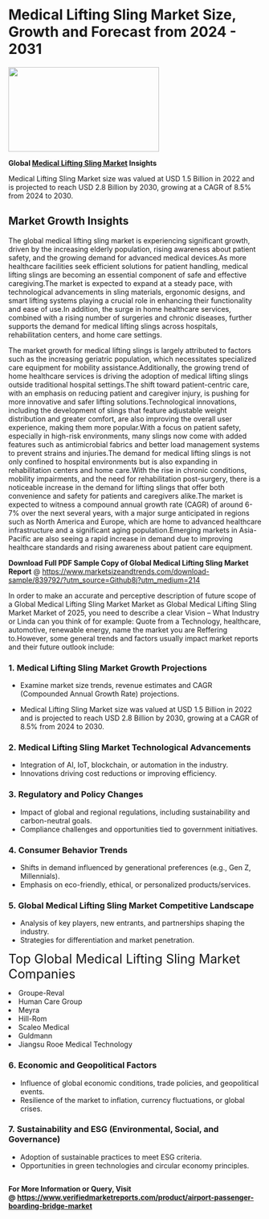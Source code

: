 <H1>Medical Lifting Sling Market Size, Growth and Forecast from 2024 - 2031</H1><img class="aligncenter size-medium wp-image-584254" src="https://thirdeyenews.in/wp-content/uploads/2024/09/Global-Market-Research-300x168.jpeg" alt="" width="300" height="168" /><p><strong>Global&nbsp;<a href="https://www.marketsizeandtrends.com/download-sample/839792/?utm_source=Github8j?utm_medium=214">Medical Lifting Sling Market</a> Insights</strong></p><p>Medical Lifting Sling Market size was valued at USD 1.5 Billion in 2022 and is projected to reach USD 2.8 Billion by 2030, growing at a CAGR of 8.5% from 2024 to 2030.</p><p><h2>Market Growth Insights</h2> <p>The global medical lifting sling market is experiencing significant growth, driven by the increasing elderly population, rising awareness about patient safety, and the growing demand for advanced medical devices.As more healthcare facilities seek efficient solutions for patient handling, medical lifting slings are becoming an essential component of safe and effective caregiving.The market is expected to expand at a steady pace, with technological advancements in sling materials, ergonomic designs, and smart lifting systems playing a crucial role in enhancing their functionality and ease of use.In addition, the surge in home healthcare services, combined with a rising number of surgeries and chronic diseases, further supports the demand for medical lifting slings across hospitals, rehabilitation centers, and home care settings.</p> <p>The market growth for medical lifting slings is largely attributed to factors such as the increasing geriatric population, which necessitates specialized care equipment for mobility assistance.Additionally, the growing trend of home healthcare services is driving the adoption of medical lifting slings outside traditional hospital settings.The shift toward patient-centric care, with an emphasis on reducing patient and caregiver injury, is pushing for more innovative and safer lifting solutions.Technological innovations, including the development of slings that feature adjustable weight distribution and greater comfort, are also improving the overall user experience, making them more popular.With a focus on patient safety, especially in high-risk environments, many slings now come with added features such as antimicrobial fabrics and better load management systems to prevent strains and injuries.The demand for medical lifting slings is not only confined to hospital environments but is also expanding in rehabilitation centers and home care.With the rise in chronic conditions, mobility impairments, and the need for rehabilitation post-surgery, there is a noticeable increase in the demand for lifting slings that offer both convenience and safety for patients and caregivers alike.The market is expected to witness a compound annual growth rate (CAGR) of around 6-7% over the next several years, with a major surge anticipated in regions such as North America and Europe, which are home to advanced healthcare infrastructure and a significant aging population.Emerging markets in Asia-Pacific are also seeing a rapid increase in demand due to improving healthcare standards and rising awareness about patient care equipment.</p> <p><span class=""><strong>Download Full PDF Sample Copy of Global Medical Lifting Sling Market Report</strong> @ <a href="https://www.marketsizeandtrends.com/download-sample/839792/?utm_source=Github8j?utm_medium=214" target="_blank">https://www.marketsizeandtrends.com/download-sample/839792/?utm_source=Github8j?utm_medium=214</a></span></p><p>In order to make an accurate and perceptive description of future scope of a Global&nbsp;Medical Lifting Sling Market Market as Global&nbsp;Medical Lifting Sling Market Market of 2025, you need to describe a clear Vision &ndash; What Industry or Linda can you think of for example: Quote from a Technology, healthcare, automotive, renewable energy, name the market you are Reffering to.However, some general trends and factors usually impact market reports and their future outlook include:</p><h3>1.&nbsp;<strong>Medical Lifting Sling Market Growth Projections</strong></h3><ul><li>Examine market size trends, revenue estimates and CAGR (Compounded Annual Growth Rate) projections.</li><li><p>Medical Lifting Sling Market size was valued at USD 1.5 Billion in 2022 and is projected to reach USD 2.8 Billion by 2030, growing at a CAGR of 8.5% from 2024 to 2030.</p></li></ul><h3>2.&nbsp;<strong>Medical Lifting Sling Market Technological Advancements</strong></h3><ul><li>Integration of AI, IoT, blockchain, or automation in the industry.</li><li>Innovations driving cost reductions or improving efficiency.</li></ul><h3>3.&nbsp;<strong>Regulatory and Policy Changes</strong></h3><ul><li>Impact of global and regional regulations, including sustainability and carbon-neutral goals.</li><li>Compliance challenges and opportunities tied to government initiatives.</li></ul><h3>4.&nbsp;<strong>Consumer Behavior Trends</strong></h3><ul><li>Shifts in demand influenced by generational preferences (e.g., Gen Z, Millennials).</li><li>Emphasis on eco-friendly, ethical, or personalized products/services.</li></ul><h3>5.&nbsp;<strong>Global Medical Lifting Sling Market Competitive Landscape</strong></h3><ul><li>Analysis of key players, new entrants, and partnerships shaping the industry.</li><li>Strategies for differentiation and market penetration.</li></ul><p data-pm-slice="1 1 []"><span style="color: inherit; font-family: inherit; font-size: 25px;">Top Global Medical Lifting Sling Market Companies</span></p><div class="" data-test-id=""><p><li>Groupe-Reval</li><li> Human Care Group</li><li> Meyra</li><li> Hill-Rom</li><li> Scaleo Medical</li><li> Guldmann</li><li> Jiangsu Rooe Medical Technology</li></p></div><h3>6.&nbsp;<strong>Economic and Geopolitical Factors</strong></h3><ul><li>Influence of global economic conditions, trade policies, and geopolitical events.</li><li>Resilience of the market to inflation, currency fluctuations, or global crises.</li></ul><h3>7.&nbsp;<strong>Sustainability and ESG (Environmental, Social, and Governance)</strong></h3><ul><li>Adoption of sustainable practices to meet ESG criteria.</li><li>Opportunities in green technologies and circular economy principles.</li></ul><h2><strong style="font-size: 14px;">For More Information or Query, Visit @&nbsp;</strong><a style="background-color: #ffffff; font-size: 14px;" href="https://www.marketsizeandtrends.com/report/medical-lifting-sling-market/" target="_blank">https://www.verifiedmarketreports.com/product/airport-passenger-boarding-bridge-market</a></h2>
